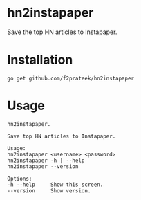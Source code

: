 hn2instapaper
=============

Save the top HN articles to Instapaper.

# Installation

`go get github.com/f2prateek/hn2instapaper`

# Usage

```
hn2instapaper.

Save top HN articles to Instapaper.

Usage:
hn2instapaper <username> <password>
hn2instapaper -h | --help
hn2instapaper --version

Options:
-h --help     Show this screen.
--version     Show version.
```
